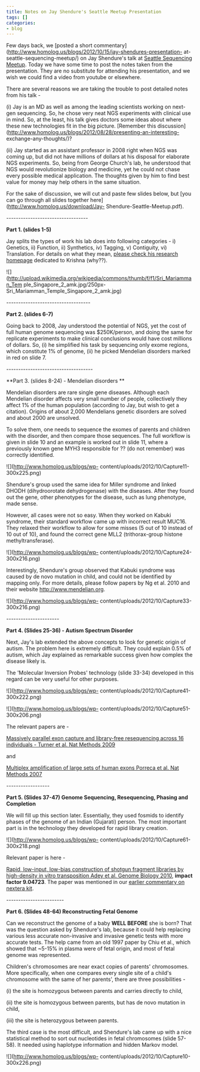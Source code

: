 ```yaml
---
title: Notes on Jay Shendure's Seattle Meetup Presentation
tags: []
categories:
- blog
---
```

Few days back, we [posted a short
commentary](http://www.homolog.us/blogs/2012/10/15/jay-shendures-presentation-
at-seattle-sequencing-meetup/) on Jay Shendure's talk at [Seattle Sequencing
Meetup](http://www.meetup.com/Seattle-Sequencing-Meetup/). Today we have some
time to post the notes taken from the presentation. They are no substitute for
attending his presentation, and we wish we could find a video from youtube or
elsewhere.
<!--more-->

There are several reasons we are taking the trouble to post detailed notes
from his talk -

(i) Jay is an MD as well as among the leading scientists working on next-gen
sequencing. So, he chose very neat NGS experiments with clinical use in mind.
So, at the least, his talk gives doctors some ideas about where these new
technologies fit in the big picture. [Remember this
discussion](http://www.homolog.us/blogs/2012/08/28/presenting-an-interesting-
exchange-any-thoughts/)?

(ii) Jay started as an assistant professor in 2008 right when NGS was coming
up, but did not have millions of dollars at his disposal for elaborate NGS
experiments. So, being from George Church's lab, he understood that NGS would
revolutionize biology and medicine, yet he could not chase every possible
medical application. The thoughts given by him to find best value for money
may help others in the same situation.

For the sake of discussion, we will cut and paste few slides below, but [you
can go through all slides together here](http://www.homolog.us/download/Jay-
Shendure-Seattle-Meetup.pdf).

\----------------------------------

**Part 1. (slides 1-5)**

Jay splits the types of work his lab does into following categories - i)
Genetics, ii) Function, ii) Synthetics, iv) Tagging, v) Contiguity, vi)
Translation. For details on what they mean, [please check his research
homepage](http://krishna.gs.washington.edu/research.html) dedicated to Krishna
(why??).

![](http://upload.wikimedia.org/wikipedia/commons/thumb/f/f1/Sri_Mariamman_Tem
ple_Singapore_2_amk.jpg/250px-Sri_Mariamman_Temple_Singapore_2_amk.jpg)

\-----------------------------------

**Part 2. (slides 6-7)**

Going back to 2008, Jay understood the potential of NGS, yet the cost of full
human genome sequencing was $250K/person, and doing the same for replicate
experiments to make clinical conclusions would have cost millions of dollars.
So, (i) he simplified his task by sequencing only exome regions, which
constitute 1% of genome, (ii) he picked Mendelian disorders marked in red on
slide 7.

\------------------------------------

**Part 3. (slides 8-24) - Mendelian disorders **

Mendelian disorders are rare single gene diseases. Although each Mendelian
disorder affects very small number of people, collectively they affect 1% of
the human population (according to Jay, but wish to get a citation). Origins
of about 2,000 Mendelians genetic disorders are solved and about 2000 are
unsolved.

To solve them, one needs to sequence the exomes of parents and children with
the disorder, and then compare those sequences. The full workflow is given in
slide 10 and an example is worked out in slide 11, where a previously known
gene MYH3 responsible for ?? (do not remember) was correctly identified.

![](http://www.homolog.us/blogs/wp-
content/uploads/2012/10/Capture11-300x225.png)

Shendure's group used the same idea for Miller syndrome and linked DHODH
(dihydroorotate dehydrogenase) with the diseases. After they found out the
gene, other phenotypes for the disease, such as lung phenotype, made sense.

However, all cases were not so easy. When they worked on Kabuki syndrome,
their standard workflow came up with incorrect result MUC16. They relaxed
their workflow to allow for some misses (5 out of 10 instead of 10 out of 10),
and found the correct gene MLL2 (trithorax-group histone methyltransferase).

![](http://www.homolog.us/blogs/wp-
content/uploads/2012/10/Capture24-300x216.png)

Interestingly, Shendure's group observed that Kabuki syndrome was caused by de
novo mutation in child, and could not be identified by mapping only. For more
details, please follow papers by Ng et al. 2010 and their website
<http://www.mendelian.org>.

![](http://www.homolog.us/blogs/wp-
content/uploads/2012/10/Capture33-300x216.png)

\----------------------

**Part 4. (Slides 25-36) - Autism Spectrum Disorder**

Next, Jay's lab extended the above concepts to look for genetic origin of
autism. The problem here is extremely difficult. They could explain 0.5% of
autism, which Jay explained as remarkable success given how complex the
disease likely is.

The 'Molecular Inversion Probes' technology (slide 33-34) developed in this
regard can be very useful for other purposes.

![](http://www.homolog.us/blogs/wp-
content/uploads/2012/10/Capture41-300x222.png)

![](http://www.homolog.us/blogs/wp-
content/uploads/2012/10/Capture51-300x206.png)

The relevant papers are -

[Massively parallel exon capture and library-free resequencing across 16
individuals - Turner et al. Nat Methods
2009](http://www.ncbi.nlm.nih.gov/pmc/articles/PMC2703445/)

and

[Multiplex amplification of large sets of human exons Porreca et al. Nat
Methods 2007](http://www.ncbi.nlm.nih.gov/pubmed/17934468)

\------------------

**Part 5. (Slides 37-47) Genome Sequencing, Resequencing, Phasing and Completion**

We will fill up this section later. Essentially, they used fosmids to identify
phases of the genome of an Indian (Gujarati) person. The most important part
is in the technology they developed for rapid library creation.

![](http://www.homolog.us/blogs/wp-
content/uploads/2012/10/Capture61-300x218.png)

Relevant paper is here -

[Rapid, low-input, low-bias construction of shotgun fragment libraries by
high-density in vitro transposition Adey et al. Genome Biology
2010](http://genomebiology.com/2010/11/12/R119), **impact factor 9.04723**.
The paper was mentioned in our [earlier commentary on nextera
kit](http://www.homolog.us/blogs/2012/08/24/nextera-kit-for-exome-capture/).

\------------------------

**Part 6. (Slides 48-64) Reconstructing Fetal Genome**

Can we reconstruct the genome of a baby **WELL BEFORE** she is born? That was
the question asked by Shendure's lab, because it could help replacing various
less accurate non-invasive and invasive genetic tests with more accurate
tests. The help came from an old 1997 paper by Chiu et al., which showed that
~5-15% in plasma were of fetal origin, and most of fetal genome was
represented.

Children's chromosomes are near exact copies of parents' chromosomes. More
specifically, when one compares every single site of a child's chromosome with
the same of her parents', there are three possibilities -

(i) the site is homozygous between parents and carries directly to child,

(ii) the site is homozygous between parents, but has de novo mutation in
child,

(iii) the site is heterozygous between parents.

The third case is the most difficult, and Shendure's lab came up with a nice
statistical method to sort out nucleotides in fetal chromosomes (slide 57-58).
It needed using haplotype information and hidden Markov model.

![](http://www.homolog.us/blogs/wp-
content/uploads/2012/10/Capture10-300x226.png)

